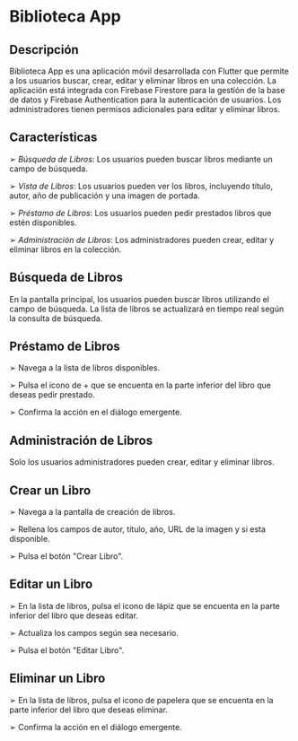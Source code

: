 # Biblioteca App

## Descripción

  Biblioteca App es una aplicación móvil desarrollada con Flutter que permite a los usuarios buscar, crear, editar y eliminar libros en una colección. La aplicación está integrada con
  Firebase Firestore para la gestión de la base de datos y Firebase Authentication para la autenticación de usuarios. Los administradores tienen permisos adicionales para editar y
  eliminar libros.

## Características

  ➢ *Búsqueda de Libros*: Los usuarios pueden buscar libros mediante un campo de búsqueda.
  
  ➢ *Vista de Libros*: Los usuarios pueden ver los libros, incluyendo título, autor, año de publicación y una imagen de portada.
  
  ➢ *Préstamo de Libros*: Los usuarios pueden pedir prestados libros que estén disponibles.
  
  ➢ *Administración de Libros*: Los administradores pueden crear, editar y eliminar libros en la colección.

## Búsqueda de Libros

  En la pantalla principal, los usuarios pueden buscar libros utilizando el campo de búsqueda. La lista de libros se actualizará en tiempo real según la consulta de búsqueda.

## Préstamo de Libros 

  ➢ Navega a la lista de libros disponibles.
  
  ➢ Pulsa el icono de + que se encuenta en la parte inferior del libro que deseas pedir prestado.
  
  ➢ Confirma la acción en el diálogo emergente.

## Administración de Libros

  Solo los usuarios administradores pueden crear, editar y eliminar libros.

## Crear un Libro

  ➢ Navega a la pantalla de creación de libros.
  
  ➢ Rellena los campos de autor, título, año, URL de la imagen y si esta disponible.
  
  ➢ Pulsa el botón "Crear Libro".

## Editar un Libro

  ➢ En la lista de libros, pulsa el icono de lápiz que se encuenta en la parte inferior del libro que deseas editar.
  
  ➢ Actualiza los campos según sea necesario.
  
  ➢ Pulsa el botón "Editar Libro".

## Eliminar un Libro

  ➢ En la lista de libros, pulsa el icono de papelera que se encuenta en la parte inferior del libro que deseas eliminar.
  
  ➢ Confirma la acción en el diálogo emergente.
